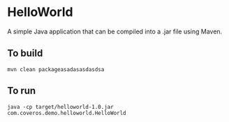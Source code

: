 HelloWorld
==========

A simple Java application that can be compiled into a .jar file using Maven.

To build
--------
    mvn clean packageasadasasdasdsa

To run
------
    java -cp target/helloworld-1.0.jar com.coveros.demo.helloworld.HelloWorld
